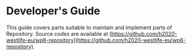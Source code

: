 # Developer's Guide

This guide covers parts suitable to maintain and implement parts of Repository. Source codes are available at [https://github.com/h2020-westlife-eu/wp6-repository](https://github.com/h2020-westlife-eu/wp6-repository).



